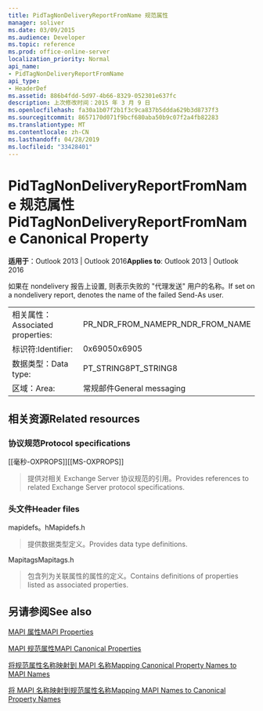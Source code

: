 ```yaml
---
title: PidTagNonDeliveryReportFromName 规范属性
manager: soliver
ms.date: 03/09/2015
ms.audience: Developer
ms.topic: reference
ms.prod: office-online-server
localization_priority: Normal
api_name:
- PidTagNonDeliveryReportFromName
api_type:
- HeaderDef
ms.assetid: 886b4fdd-5d97-4b66-8329-052301e637fc
description: 上次修改时间：2015 年 3 月 9 日
ms.openlocfilehash: fa30a1b07f2b1f3c9ca837b5ddda629b3d8737f3
ms.sourcegitcommit: 8657170d071f9bcf680aba50b9c07f2a4fb82283
ms.translationtype: MT
ms.contentlocale: zh-CN
ms.lasthandoff: 04/28/2019
ms.locfileid: "33428401"
---
```

# <a name="pidtagnondeliveryreportfromname-canonical-property"></a><span data-ttu-id="b0766-103">PidTagNonDeliveryReportFromName 规范属性</span><span class="sxs-lookup"><span data-stu-id="b0766-103">PidTagNonDeliveryReportFromName Canonical Property</span></span>

  
  
<span data-ttu-id="b0766-104">**适用于**：Outlook 2013 | Outlook 2016</span><span class="sxs-lookup"><span data-stu-id="b0766-104">**Applies to**: Outlook 2013 | Outlook 2016</span></span> 
  
<span data-ttu-id="b0766-105">如果在 nondelivery 报告上设置, 则表示失败的 "代理发送" 用户的名称。</span><span class="sxs-lookup"><span data-stu-id="b0766-105">If set on a nondelivery report, denotes the name of the failed Send-As user.</span></span>
  
|||
|:-----|:-----|
|<span data-ttu-id="b0766-106">相关属性：</span><span class="sxs-lookup"><span data-stu-id="b0766-106">Associated properties:</span></span>  <br/> |<span data-ttu-id="b0766-107">PR_NDR_FROM_NAME</span><span class="sxs-lookup"><span data-stu-id="b0766-107">PR_NDR_FROM_NAME</span></span>  <br/> |
|<span data-ttu-id="b0766-108">标识符:</span><span class="sxs-lookup"><span data-stu-id="b0766-108">Identifier:</span></span>  <br/> |<span data-ttu-id="b0766-109">0x6905</span><span class="sxs-lookup"><span data-stu-id="b0766-109">0x6905</span></span>  <br/> |
|<span data-ttu-id="b0766-110">数据类型：</span><span class="sxs-lookup"><span data-stu-id="b0766-110">Data type:</span></span>  <br/> |<span data-ttu-id="b0766-111">PT_STRING8</span><span class="sxs-lookup"><span data-stu-id="b0766-111">PT_STRING8</span></span>  <br/> |
|<span data-ttu-id="b0766-112">区域：</span><span class="sxs-lookup"><span data-stu-id="b0766-112">Area:</span></span>  <br/> |<span data-ttu-id="b0766-113">常规邮件</span><span class="sxs-lookup"><span data-stu-id="b0766-113">General messaging</span></span>  <br/> |
   
## <a name="related-resources"></a><span data-ttu-id="b0766-114">相关资源</span><span class="sxs-lookup"><span data-stu-id="b0766-114">Related resources</span></span>

### <a name="protocol-specifications"></a><span data-ttu-id="b0766-115">协议规范</span><span class="sxs-lookup"><span data-stu-id="b0766-115">Protocol specifications</span></span>

<span data-ttu-id="b0766-116">[[毫秒-OXPROPS]]</span><span class="sxs-lookup"><span data-stu-id="b0766-116">[[MS-OXPROPS]]</span></span> 
  
> <span data-ttu-id="b0766-117">提供对相关 Exchange Server 协议规范的引用。</span><span class="sxs-lookup"><span data-stu-id="b0766-117">Provides references to related Exchange Server protocol specifications.</span></span>
    
### <a name="header-files"></a><span data-ttu-id="b0766-118">头文件</span><span class="sxs-lookup"><span data-stu-id="b0766-118">Header files</span></span>

<span data-ttu-id="b0766-119">mapidefs。h</span><span class="sxs-lookup"><span data-stu-id="b0766-119">Mapidefs.h</span></span>
  
> <span data-ttu-id="b0766-120">提供数据类型定义。</span><span class="sxs-lookup"><span data-stu-id="b0766-120">Provides data type definitions.</span></span>
    
<span data-ttu-id="b0766-121">Mapitags</span><span class="sxs-lookup"><span data-stu-id="b0766-121">Mapitags.h</span></span>
  
> <span data-ttu-id="b0766-122">包含列为关联属性的属性的定义。</span><span class="sxs-lookup"><span data-stu-id="b0766-122">Contains definitions of properties listed as associated properties.</span></span>
    
## <a name="see-also"></a><span data-ttu-id="b0766-123">另请参阅</span><span class="sxs-lookup"><span data-stu-id="b0766-123">See also</span></span>



[<span data-ttu-id="b0766-124">MAPI 属性</span><span class="sxs-lookup"><span data-stu-id="b0766-124">MAPI Properties</span></span>](mapi-properties.md)
  
[<span data-ttu-id="b0766-125">MAPI 规范属性</span><span class="sxs-lookup"><span data-stu-id="b0766-125">MAPI Canonical Properties</span></span>](mapi-canonical-properties.md)
  
[<span data-ttu-id="b0766-126">将规范属性名称映射到 MAPI 名称</span><span class="sxs-lookup"><span data-stu-id="b0766-126">Mapping Canonical Property Names to MAPI Names</span></span>](mapping-canonical-property-names-to-mapi-names.md)
  
[<span data-ttu-id="b0766-127">将 MAPI 名称映射到规范属性名称</span><span class="sxs-lookup"><span data-stu-id="b0766-127">Mapping MAPI Names to Canonical Property Names</span></span>](mapping-mapi-names-to-canonical-property-names.md)

